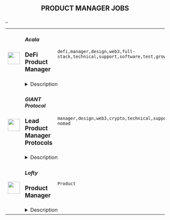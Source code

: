 <div align="center"><h2>PRODUCT MANAGER JOBS</h2></div><table><tr>
                <td width="100" height="100" rowspan="2">
                    <img src="https://remoteok.com/assets/img/jobs/13964a9b38795093bdc0400fb7c3e3d71669879066.png" width="38px" height="auto">
                </td>
                <td width="300">
                    <h5>Acala</h5>
                    <h3>DeFi Product Manager</h3>
                </td>
                <td width="300">
                    <code>defi,manager,design,web3,full-stack,technical,support,software,test,growth,ux,financial,education,leader,management,engineering,full-time,digital nomad</code>
                </td>
                <td width="200">
                <text>1 days ago</text>
                </td>
                <td width="100" rowspan="2">
                <a href="https://remoteOK.com/remote-jobs/remote-defi-product-manager-acala-157366" align="right" target="_blank">Apply</a>
                </td>
            </tr>
            <tr>
                <td colspan="3">
                <details><summary>Description</summary>
                <div><b style="font-size:18px;">About Acala</b></div><div><br></div><div>Acala's mission is to build and nurture the autonomous financial infrastructure of the decentralized web. Delivering on this mission will bring more financial accessibility, opportunity, and prosperity to everyone on the planet through a new, open financial system.</div><div><br></div><div>Our core project is the Acala Network itself, which we expect to become the de facto DeFi parachain and stablecoin of the Polkadot ecosystem. Polkadot provides the underlying trust primitives to our parachain, upon which weâve built our suite of financial primitives including; decentralized, multi-collateral stablecoin; trustless staking derivatives, and Decentralized Exchange. These primitives will be used by us and other teams to power open DeFi innovations, and remove the need for the intermediaries that inhabit almost every conventional trust-based financial system.</div><div><br></div><div>We have secured our support from eminent backers like Polychain, Coinbase Venture, Pantera and many more. Acala began its launch process on December 18, 2021, and we've got regular product launches and tokenomic incentive programs planned throughout 2022, so thereâs no better time to join the DeFi mission and be a part of the future that weâre building...because we're building it for you, too.</div><div><br></div><div>
<b>NB:</b> For the <i>fastest</i> response to any of our positions, apply directly on our website: acala.network/jobs</div><div><br></div><div><b style="font-size:18px;">About the role</b></div><div><br></div><div>
<b>As a Product Manager at Acala </b>your goal will be to keep our team focused on building what our growing network of DeFi customers wants. It sounds easy.</div><div><br></div><div>Examples of Products that you could work on include:</div><div>- <a href="https://apps.acala.network/" class="postings-link" rel="noopener noreferrer nofollow">Acala dApps</a>, our DeFi suite for swapping, staking and earning on Polkadot</div><div>- <a href="https://apps.karura.network/" class="postings-link" rel="noopener noreferrer nofollow">Karura dApps</a>, a sister suite for similar DeFi activities on Kusama</div><div>- <a href="https://www.aquadao.app/" class="postings-link" rel="noopener noreferrer nofollow">AquaDAO</a>, Acalaâs upcoming decentralised Treasury Reserve protocol</div><div><br></div><div>
<b>This is an end-to-end Product Management role</b> for an experienced leader in commercial software products, but it also requires an in-depth knowledge of DeFi application practices and the common pitfalls they succumb to. In other words youâll be taking Software Products from conception to launch, but if youâre not already an advanced DeFi user then you may find the learning curve quite steep. Beware.</div><div><br></div><div>
<b>You wonât be alone.</b> Youâll be brainstorming blockchain possibilities in a team with <a href="http://linkedin.com/in/lawrencelaw/" class="postings-link" rel="noopener noreferrer nofollow">Lawrence</a> & <a href="https://nz.linkedin.com/in/alnech19" class="postings-link" rel="noopener noreferrer nofollow">Alex</a>, as well as the Acala founders and our Engineering Team of 20+. But you'll need to balance data-driven decisions with the technical demands of an Engineering liaison, while keeping an eye on ever-changing User Experience requirements and igniting ad-hoc UX projects as you see fit.</div><div><br></div><div>
<b>Our ideal candidate</b> will be an advanced DeFi user and an experienced web-based Product Manager who has already spent some time working on blockchain applications, whether commercially successful or not. At minimum we need a code-fluent Product Manager with a mature interest in decentralised applications and the general concept behind blockchain applications.</div><div><br></div><div><b>Full Time | Contract | Competitive Salary | Remote APAC</b></div><p></p><h4>What you'll do</h4><p></p><p></p><li>
<b>Roadmap; </b>define & own Product goals with Acalaâs founders</li><li>
<b>User Research; </b>design & execute with our User Ops team</li><li>
<b>Software Requirements;</b> from tech specs to test cases</li><li>
<b>Dev Liaison</b>; steer workflows & wireframes with our Engineering team</li><li>
<b>Launch plans;</b> co-ordinate with our Community & Growth team</li><li>
<b>UI Enhancements; </b>workshops with our Design Team</li><li>
<b>External</b>; Occasional ad-hoc projects with other ecosystem teams</li><p></p><h4>What it takes</h4><p></p><p></p><li>Commercial Software Product Management experience, 3 years minimum</li><li>Passion for working with innovative Software Developers [<i>&lt;-- 50% of the job</i>]</li><li>Expert level knowledge of DeFi use cases, DAOs, LP/MM dynamics, etc</li><li>A Demonstrable methodology for increasing efficiency across teams</li><li>Software Engineering background beneficial; you will regularly evaluate the technological strengths and weakness of 3rd party solutions</li><li>Alignment with our core values: Empowerment, Support & Community </li><p></p><h4>What we offer</h4><p></p><p></p><li>Competitive contract-based compensation (you'll have to invoice us from wherever you are)</li><li>Flexible working hours within Pacific timezones</li><li>Collaborative, transparent and empowering work culture</li><li>Meaningful work on creating better technologies for a fairer future</li><li>Opportunity to work in a multinational, high-performance team with diverse backgrounds</li><div>
<b>NB:</b> For the <i>fastest</i> response to any of our positions, apply directly on our website: <a href="http://acala.network/jobs" class="postings-link" rel="noopener noreferrer nofollow">acala.network/jobs</a>. For more information on this position, our employment conditions, or anything related to working for Acala, get in touch with our Talent Manager: simon@acala.network</div><div><br></div><div><br></div><div><b style="font-size:18px;">Our Team</b></div><div>With approximately 50 full-time team members working across 8 different countries, our team is truly decentralised. Weâre some of the leading blockchain innovators, Substrate & Rust engineers, full-stack dApp developers, & Economist Analysts. But we're just people like you, working from our shared desire for a fairer and more inclusive financial system, in direct contrast to the clear shortcomings of the current institutions that run our world.</div><div><br></div><div><b style="font-size:18px;">Our Values</b></div><div>The community weâre building is shaped by our values and fuelled by the needs of all humans:</div><div>- Inclusion, Care, Trust, and Respect</div><div>- Empowerment</div><div>- Guidance and Support</div><div>- Friendship, Community, Real Relationships </div><div><br></div><div>Weâre building Acala based on a core set of values we believe are in line with the tenets of web3:</div><div>- True decentralisation</div><div>- Less Trust, More Truth</div><div>- Integrity</div><div>- Accountability</div><div>- Empowering individuals with more autonomy </div><div><br></div><div><b style="font-size:18px;">What We Have Achieved</b></div><div>Acala was founded in 2019 as an early Web3 Foundation grant recipient, and is an ecosystem and education partner of both the W3F and Polkadot. Throughout 2021 we have proven ourselves to be the DeFi hub(s) of the Polkadot Ecosystem & Community by securing the first crowdloan-funded parachain slots on both the Polkadot & Kusama blockchain networks. But even at this, our true work has only just begun...</div><div><br></div><div><br></div><div>
<b>NOTE</b>: To all external Recruiters who have 'exciting profiles' to share with us, please do so knowing that without signed terms & conditions Acala deem any introductions made to be a complimentary courtesy to the development of the world's Web3 infrastructure. Thank you for your support.</div><p><figure><iframe style="width:500px;height:281px;" src="//www.youtube.com/embed/jpF7ncfnmxM" frameborder="0" allowfullscreen=""></iframe></figure></p><br/><br/>Please mention the word **GLORIOUSLY** and tag RMy4yMDkuNTYuMjA3 when applying to show you read the job post completely (#RMy4yMDkuNTYuMjA3). This is a beta feature to avoid spam applicants. Companies can search these words to find applicants that read this and see they're human.
                </details>
                </td>
            </tr>,<tr>
                <td width="100" height="100" rowspan="2">
                    <img src="https://remoteok.com/assets/img/jobs/aeddcd564d1b32520caaffa5a416d7141669878973.peg" width="38px" height="auto">
                </td>
                <td width="300">
                    <h5>GIANT Protocol</h5>
                    <h3>Lead Product Manager Protocols</h3>
                </td>
                <td width="300">
                    <code>manager,design,web3,crypto,technical,support,growth,financial,investment,finance,mobile,leader,lead,excel,telecom,go,digital nomad</code>
                </td>
                <td width="200">
                <text>1 days ago</text>
                </td>
                <td width="100" rowspan="2">
                <a href="https://remoteOK.com/remote-jobs/remote-lead-product-manager-protocols-giant-protocol-157305" align="right" target="_blank">Apply</a>
                </td>
            </tr>
            <tr>
                <td colspan="3">
                <details><summary>Description</summary>
                <div class="content-intro">
<p>The GIANT Protocol Foundation aims to empower the world to build a more open and inclusive internet. It created the GIANT Protocol to decentralize and democratize access to connectivity and financial services for all. Itâs a new web3 telecommunications layer that coordinates, tokenizes, and financializes ownership of the entire telecom ecosystem.</p>
<p>GIANT Connect is a consumer app powered by GIANT Protocol offering the most fun and rewarding way to stay connected to the Internet. Access inflight wifi on thousands of planes, mobile networks in 120 countries, and 68M free and premium wifi hotspots globally. Earn crypto rewards when you go online and when you donât.</p>
<p> </p>
</div><p><strong>Position</strong></p>
<p><span style="font-weight:400;">The company </span><span style="font-weight:400;">is seeking an experienced product leader to develop its product vision, strategy, and roadmap for its blockchain protocols. </span><span style="font-weight:400;">The Lead Product Manager, Protocols will </span><span style="font-weight:400;">leverage their expertise in trust-minimized, permissionless, decentralized protocols on the blockchain to develop the case for the capabilities which should be developed, drive overall vision and product strategy, and gain leadership buy-in and investment for new capabilities.</span></p>
<p> </p>
<p><span style="font-weight:400;">In this role you will:</span></p>
<p> </p>
<ul>
<li style="font-weight:400;">
<span style="font-weight:400;">Own the vision, strategy, roadmap, and delivery for the companyâs </span><span style="font-weight:400;">trust-minimized, permissionless, decentralized protocols on the blockchain</span>
</li>
<li style="font-weight:400;"><span style="font-weight:400;">Develop a deep understanding of all stakeholders - data providers, data consumers, developers, validators, nominators, enthusiasts, and other community members - and how to incentivize growth of a flywheel among them</span></li>
<li style="font-weight:400;"><span style="font-weight:400;">Write requirements that work backwards from audience needs and maintain a maniacal focus on delivering exponential value for all stakeholders </span></li>
<li style="font-weight:400;"><span style="font-weight:400;">Partner effectively with other leaders internally to influence priorities and drive alignment</span></li>
<li style="font-weight:400;"><span style="font-weight:400;">Monitor project execution and ensure that the project delivery is to the appropriate levels of quality and in line with target dates</span></li>
</ul>
<p><strong>Requirements</strong></p>
<ul>
<li style="font-weight:400;"><span style="font-weight:400;">2+ years of direct experience in the design and implementation of public blockchain protocols</span></li>
<li style="font-weight:400;"><span style="font-weight:400;">4+ years of experience as a technical product manager or engineer</span></li>
<li style="font-weight:400;"><span style="font-weight:400;">Hands-on experience with the concepts, products, and services that are driving web3 with a particular focus on decentralized finance including but not limited to exchanges, liquidity pools, lending protocols, AMMs, staking, collateralization, governance tokens and stablecoins</span></li>
<li style="font-weight:400;"><span style="font-weight:400;">Clear, concise written and verbal communication and a track record influencing technical and non-technical staff</span></li>
<li style="font-weight:400;"><span style="font-weight:400;">Degree in economics, computer science, math, complex systems, or other quantitative discipline</span></li>
</ul><div class="content-conclusion">
<h3><strong>Company Values</strong></h3>
<p><strong>Thinking in possibilities</strong><span style="font-weight:400;">: We realize that most see the world in terms of what is not possible. We believe the future is made by those who see what </span><em><span style="font-weight:400;">is</span></em><span style="font-weight:400;"> possible. Seeing a path of possibilities requires intellectual curiosity, dedication, and diligence. We are big thinkers and believers but also pragmatists, focused on relentless execution.</span></p>
<p><strong>Integrity of word, thought, and action</strong><span style="font-weight:400;">: Integrity is what is behind our words, thoughts, and </span><span style="font-weight:400;">actions. We help ourselves and others to stay true to why we do things so we can align, </span><span style="font-weight:400;">together, for the highest purpose.</span></p>
<p><strong>Diversity of perspectives:</strong><span style="font-weight:400;"> A good discussion is one that ends with all participants feeling </span><span style="font-weight:400;">that the other participants understood them, even if they had different ideas. This requires trust, </span><span style="font-weight:400;">vulnerability, and compassion. We believe organizations where people can truly co-create will </span><span style="font-weight:400;">thrive.</span></p>
<p><strong>Winning with purpose: </strong><span style="font-weight:400;">We are mission focused and realize that winning is a requirement to </span><span style="font-weight:400;">achieve lasting change that benefits everyone. Even though we love to compete, we understand that winning is not the same as success, but is needed to succeed.</span></p>
<p><strong>Ownership is key:</strong><span style="font-weight:400;"> When we own our successes, failures, best qualities, and flaws, we can truly work in a team, as a team. Ownership unlocks greatness as a team because it </span><span style="font-weight:400;">enables us to support and be supported.</span></p>
<p><strong>The excellence of being:</strong><span style="font-weight:400;"> Excellence is an expression of beingâof what we want for ourselves </span><span style="font-weight:400;">and others. It is passion turned into action. We share a desire to learn and excel while being </span><span style="font-weight:400;">comfortable with failing. Excellence comes when weâre courageously open about what we </span><span style="font-weight:400;">desire for this world.</span></p>
<p><strong>Unity in consciousness:</strong><span style="font-weight:400;"> We understand that we are all one. We are all working towards moving humanity forward in unique ways. We firmly believe that there is infinitely more that unites us than divides us, and our work is to bring that out in the world.</span></p>
<h3><strong>Benefits:</strong></h3>
<ul>
<li style="font-weight:400;"><span style="font-weight:400;">Competitive salary with generous token plan</span></li>
<li style="font-weight:400;"><span style="font-weight:400;">Unlimited PTO and flexible remote options</span></li>
<li style="font-weight:400;"><span style="font-weight:400;">Health benefits: medical, dental, vision, EAP, virtual medicine, and more </span></li>
<li style="font-weight:400;"><span style="font-weight:400;">401k with company match</span></li>
<li style="font-weight:400;"><span style="font-weight:400;">Annual professional development budget</span></li>
</ul>
</div><br/><br/>Please mention the word **SPEEDILY** and tag RMy4yMDkuNTYuMjA3 when applying to show you read the job post completely (#RMy4yMDkuNTYuMjA3). This is a beta feature to avoid spam applicants. Companies can search these words to find applicants that read this and see they're human.
                </details>
                </td>
            </tr>,<tr>
                <td width="100" height="100" rowspan="2">
                    <img src="https://wwr-pro.s3.amazonaws.com/logos/0082/1095/logo.gif" width="38px" height="auto">
                </td>
                <td width="300">
                    <h5>Lofty</h5>
                    <h3> Product Manager</h3>
                </td>
                <td width="300">
                    <code>Product</code>
                </td>
                <td width="200">
                <text>0 days ago</text>
                </td>
                <td width="100" rowspan="2">
                <a href="https://weworkremotely.com/listings/lofty-product-manager" align="right" target="_blank">Apply</a>
                </td>
            </tr>
            <tr>
                <td colspan="3">
                <details><summary>Description</summary>
                <img src="https://we-work-remotely.imgix.net/logos/0082/1095/logo.gif?ixlib=rails-4.0.0&w=50&h=50&dpr=2&fit=fill&auto=compress" />

<p>
  <strong>Headquarters:</strong> United States
    <br /><strong>URL:</strong> <a href="https://hirelofty.com">https://hirelofty.com</a>
</p>

<p><strong>About Product Work Lofty</strong><br></p>
<p>Our Product People want to grow and learn. We want to empower people and discover new difficult challenges. We charge failure and find opportunity for success, then we replicate that success in new situations as we build new teams. Product isn't cushy, and building here means constant ascent to new heights. We aim for LOFTY, which is HARD, and we reap the rewards.</p>
<p>Lofty is a client services consultancy that creates custom software applications that operationalize emerging technology and Data Science. Our vision is to be leaders in bringing domain knowledge to life through software, enabling experts to empower their colleagues to do bigger and better things. </p>
<p>We are a growth company focused on producing world-class functional software for the advancement of the world through tools that matter. We focus our areas of practice on Architecture, Engineering, Construction, Agriculture, Energy, Renewables, and Electric Vehicles. This has allowed us to build a team of experts who can provide invaluable support to our portfolio of clients.<br></p>
<p><strong>Life @ Lofty</strong></p>
<p>Remote Team - Our brilliant team of engineers and operations support staff is spread across several states. We believe people get their best work done from where they want to work. That can be our nice new office in downtown Fayetteville Arkansas, a code shed in your backyard, or the back of your RV in a national park. If you can show up for meetings and get your work done, we don't worry about where you're working from (but we will ask for pics if it's really cool).</p>
<p>Client Services - We talk about this A LOT. We work with amazing clients in really exciting industries. They're the boss. Our entire organization is composed around the reality that we must excel at meeting and exceeding customer expectations. Anyone can build software, we help our clients and partners build the right software.</p>
<p>Travel - We understand how valuable your time is. We promise we won't abuse it. There will be a moderate amount of all-hands, client on-sites, and conferences we attend each year, and we'll make sure to have them planned well in advance. Plus, they'll be fun. This job may require up to 25% travel. </p>
<p>Schedule - Take your dog for a walk over lunch, get that dental follow up scheduled, make time for school drop off. We all have rhythm and pacing to our lives, if you're producing great work, supporting your teammates, making all meetings and engagements, and getting your hours in, you won't hear any complaints from us.</p>
<p>Compensation (<strong>80k - 95k</strong>) - Lofty offers competitive compensation and benefits, including matching retirement, sponsored medical, work from home stipends, and generous time off.</p>
<p><br></p>
<p>Product Owner Responsibilities:</p>
<ul> <li>Lead teams in defining and developing custom software projects</li> <li>Interface with client stakeholders to define value and translate product vision into concrete strategy and discrete features</li> </ul>
<ul><li>Manage product backlogs while supporting Product Owners in their skill development</li></ul>
<ul><li>Participate in client facing discovery and strategy sessions</li></ul>
<ul><li>Assist in coordination of and participate in project Scrum ceremonies</li></ul>
<ul><li>Ensure that Scrum team always has detailed prepared tasking to work on</li></ul>
<ul><li>Keep abreast of Agile best practices and emerging techniques<br> </li></ul>
<p><strong>Requirements</strong></p>
<p>Product Owner Requirements:</p>
<ul> <li>3-5 years experience as Product Owner or Product Manager</li> <li>Experience  <ul> <li>Consultative Workshops</li> <li>Multi-team Retrospectives</li> <li>Marshaling multi-stakeholder communication</li> <li>Defining key stakeholder business value </li> </ul> </li> </ul>
<ul> <li>Excellent Zoom skills</li> <li>Advanced Miro/Mural/InVision/Figma digital white boarding skills </li> </ul>
<ul><li> Desire to grow experience in software products and industry trends</li></ul>
<ul><li>Operational knowledge of Agile principles and Scrum methodologies</li></ul>
<ul><li>Desire to be proactive and create a positive experience for others</li></ul>
<p><strong>Benefits</strong></p>
<h3>Salary</h3>
<p>80k - 95k</p>
<p><br></p>
<h3>Work From Home</h3>
<p>Production roles for Product Owners, Software Engineers, and Product Owners are fully remote anywhere in the US. Local staff enjoy remote flexibility as well.</p>
<h3>Generous PTO</h3>
<p>3 weeks of fully unplugged PTO is standard for all new hires. We have ample sick leave (2 weeks) and flexible schedules, so Lofty encourages employees to use all of their PTO as real downtime.</p>
<h3>Flexible Schedules</h3>
<p>We all have rhythm and pacing to our lives, if you're producing great work, supporting your teammates, making all meetings and engagements, you won't hear any complaints from us.</p>
<h3>Retirement Savings</h3>
<p>Lofty offers matching contributions to a company sponsored SIMPLE IRA plan. We match contributions dollar for dollar up to 3% of your salary.</p>
<h3>Fully Sponsored Health Insurance</h3>
<p>We cover 100% of medical benefits for our employees as well as significant subsidies for spouses and dependents.</p>
<h3>WFH Stipend</h3>
<p>Order that extra monitor and boost your internet speed! All remote employees enjoy a monthly Work From Home stipend to outfit their home office.</p>
<h3>Fitness Reimbursement Bonus</h3>
<p>Lofty reimburses employees for qualifying fitness programs and memberships</p>
<h3>Floating Holidays</h3>
<p>Choose two extra holidays per year that fit your lifestyle or beliefs, in addition to our standard US holiday schedule.</p>

<p><strong>To apply:</strong> <a href="https://weworkremotely.com/remote-jobs/lofty-product-manager">https://weworkremotely.com/remote-jobs/lofty-product-manager</a></p>

                </details>
                </td>
            </tr>,<tr>
                <td width="100" height="100" rowspan="2">
                    <img src="https://wwr-pro.s3.amazonaws.com/logos/0074/5313/logo.gif" width="38px" height="auto">
                </td>
                <td width="300">
                    <h5>Airdev</h5>
                    <h3> No-Code Product Manager (independent contractor, multiple seniority levels)</h3>
                </td>
                <td width="300">
                    <code>Product</code>
                </td>
                <td width="200">
                <text>1 days ago</text>
                </td>
                <td width="100" rowspan="2">
                <a href="https://weworkremotely.com/remote-jobs/airdev-no-code-product-manager-independent-contractor-multiple-seniority-levels" align="right" target="_blank">Apply</a>
                </td>
            </tr>
            <tr>
                <td colspan="3">
                <details><summary>Description</summary>
                <img src="https://we-work-remotely.imgix.net/logos/0074/5313/logo.gif?ixlib=rails-4.0.0&w=50&h=50&dpr=2&fit=fill&auto=compress" />

<p>
  <strong>Headquarters:</strong> San Francisco
    <br /><strong>URL:</strong> <a href="https://airdev.co">https://airdev.co</a>
</p>

<div><strong>About Airdev</strong></div><div>For many decades, to build custom software, you had to know a coding language. Now, with no-code platforms like <a href="https://bubble.io/">Bubble</a>, you can build high-quality software products visually, without writing a single line of code.</div><div><br></div><div>Airdev is the original, largest, and highest rated no-code development agency. We contract with a global network of top talent no-code developers, PMs, and designers across 20+ countries that have built hundreds of applications for clients ranging from one-person startups to Fortune 100 enterprises.</div><div><br></div><div>In addition to contractors using no-code, we’ve also developed a world-class process and support tooling that enables them to collaborate seamlessly across the globe and build projects for clients in weeks instead of months, for a fraction of the cost.</div><div><br></div><div><strong>About the Product Manager role</strong></div><div>Product Managers translate client vision into concrete product specifications to deliver real value, and manage a remote team toward successful execution. </div><div><br></div><div>Our model offers a new spin on the PM position - remote and flexible, with a much higher throughput than traditional PM positions. This means that people in this position have the opportunity to define and execute on dozens of full-stack products each year, thus accelerating their learning and impact.</div><div><br></div><div>Their specific responsibilities include:</div><ul>
<li>Discuss the project with the client and determine what functionality is needed</li>
<li>Help the client think through their different options, corner cases, and simplest ways to build something</li>
<li>Research answers to technical questions that involve API integrations or complex workflows</li>
<li>Put together detailed specifications based on the project requirements as well as our standards</li>
<li>Manage the development and design teams to execute on the project, providing feedback and guidance as needed</li>
<li>Help the client iterate on the product based on data, development best practices, and customer feedback</li>
<li>Senior PMs also mentor and guide other PMs in their work.</li>
</ul><div><br></div><div><strong>Things we look for</strong></div><div>We value a mix of hard and soft skills, as well as alignment to our <a href="https://www.airdev.co/core-values">core values</a>, in all of our people. Some specific qualities for this role include:</div><ul>
<li>
<strong>Analytical &amp; client-facing experience:</strong>  Ideal candidates should have 3+ years of experience in a role that is both highly analytical and client-facing, such as management consulting, finance, or product management. Senior level candidates should have 7+ years of relevant experience. </li>
<li>
<strong>Excellent communication skills:</strong> Product Managers spend a large portion of their time interacting with clients, so they should be very clear and structured in both verbal and written communication. Senior PMs also have an opportunity to mentor and coach other PMs in their work, so experience and skills in these areas is a plus for senior level candidates. </li>
<li>
<strong>Interest in no-code:</strong> Ideal candidates should be passionate about the disruptive potential of no-code, and the opportunity it creates to reinvent the traditional agency model to create the new standard.</li>
<li>
<strong>Product sense and commitment to simplicity:</strong> We see a large range of ideas and Product Managers should be able to quickly figure out the simplest way to turn those ideas into products, no matter what the industry or application.</li>
<li>
<strong>Analytical skills:</strong> Designing high quality software can be logically complex, so the ideal candidates should be very strong conceptual and logical thinkers.</li>
<li>
<strong>Time management and being task-oriented:</strong> We work with lots of clients at once and always stick to our deadlines, so the ideal candidates should be highly organized and diligent.</li>
<li>
<strong>Enjoy intellectual &amp; creative challenges:</strong> Finding the right technical solution to a human need is both an art and a science, and those who enjoy solving complex problems tend to be best suited for this role.</li>
</ul><div><br></div><div><strong>*Diversity, Equity &amp; Inclusion at AirDev</strong></div><div>AirDev is on a mission to make software development more accessible to diverse groups of people and organizations. We value diversity in our customers, partners and employees and are committed to creating an inclusive environment where we provide equal opportunities to all employees, partners and applicants without regard to race, religion, age, sex, national origin, sexual orientation, gender identity, neurodiversity  disability, or any other protected status under federal, state and local law. We strive to be a more equal opportunity workplace starting from our hiring and continuing in all parts of our organization.</div>

<p><strong>To apply:</strong> <a href="https://weworkremotely.com/remote-jobs/airdev-no-code-product-manager-independent-contractor-multiple-seniority-levels">https://weworkremotely.com/remote-jobs/airdev-no-code-product-manager-independent-contractor-multiple-seniority-levels</a></p>

                </details>
                </td>
            </tr>,<tr>
                <td width="100" height="100" rowspan="2">
                    <img src="https://wwr-pro.s3.amazonaws.com/logos/0001/5459/logo.gif" width="38px" height="auto">
                </td>
                <td width="300">
                    <h5>Learning Tapestry</h5>
                    <h3> Product Manager, Web</h3>
                </td>
                <td width="300">
                    <code>Product</code>
                </td>
                <td width="200">
                <text>8 days ago</text>
                </td>
                <td width="100" rowspan="2">
                <a href="https://weworkremotely.com/remote-jobs/learning-tapestry-product-manager-web" align="right" target="_blank">Apply</a>
                </td>
            </tr>
            <tr>
                <td colspan="3">
                <details><summary>Description</summary>
                <img src="https://we-work-remotely.imgix.net/logos/0001/5459/logo.gif?ixlib=rails-4.0.0&w=50&h=50&dpr=2&fit=fill&auto=compress" />

<p>
  <strong>Headquarters:</strong> United States
    <br /><strong>URL:</strong> <a href="https://learningtapestry.com">https://learningtapestry.com</a>
</p>

<div>
<br><strong>What We’re Looking For <br></strong><br>
</div><div>Learning Tapestry is working with our client who is a leading learning service for families with preschoolers. Our client delivers streaming and interactive learning content that helps young kids develop skills, knowledge and passions, through play with the characters they love. They also help parents help their kids thrive. The client is a direct-to-consumer offering available on standalone mobile apps, connected TV apps, and add-on channels. We are forming a team of highly motivated individuals who are eager to work in a start-up-like environment within a large media company. We need innovators and self-starters who are passionate about playful learning and comfortable working in a fast-paced, creative-led organization.</div><div><br></div><div><strong><em>Product Manager role:</em></strong></div><div>The Product Manager, Web role will be responsible for leading the product roadmap that cuts across our Growth channels. This role will shepherd business and user needs through the many stages of product development, including ideation, research, planning, and execution. </div><div><strong> </strong></div><div>
<strong>RESPONSIBILITIES</strong>:</div><div><br></div><ul>
<li>Lead the creation of a well-supported product strategy to optimize platforms that support Marketing’s Growth channels.</li>
<li>Partner closely with Marketing Leads and key partners to define a compelling long-term vision.<br>Build positive relationships with Marketing, Product, Design, and Engineering to drive marketing vision forward.</li>
<li>Oversee the entire lifecycle of features, from ideation to technical implementation, in collaboration with cross-functional stakeholders, designers, developers and QA.</li>
<li>Break down complex problems into manageable steps by authoring and prioritizing epics and user stories. </li>
<li>Be a leader on a cross-functional scrum team—foster a creative, collaborative and disciplined culture to produce the best results possible.</li>
<li>Analyze product use and performance to continually focus on subscription growth and engagement.</li>
<li>Communicate product roadmap and requirements across teams and departments.</li>
</ul><div><br></div><div><strong>QUALIFICATIONS:</strong></div><ul>
<li>Must be available to work US East Coast standard business hours, 40 hours per week</li>
<li>3+ years experience in product management </li>
<li>Deep understanding of the product development process end-to-end; technical background or extensive experience with the technical side of product development</li>
<li>Ability to thrive in a fast-paced, collaborative, agile environment</li>
<li>Highly motivated to work independently and collaboratively with stakeholders</li>
<li>Natural collaborator who knows how to drive decision-making and has the ability to influence through informal authority.</li>
<li>Experience using data to make decisions</li>
<li>Experience working on an Agile/Scrum team</li>
<li>Bachelor’s degree</li>
</ul><div><br></div><div>
<br><strong>About You<br></strong><br>
</div><div>You’re comfortable in a remote work environment, with team members from different time zones. You manage your own time well and are a self-starter. You have a distraction-free place you can use for work that offers reliable Internet access, either in your home or a local co-working facility. You’re able to work 8:00 AM to 5:00 PM US Eastern Standard Time (standard business hours).</div><div><br></div><div>You are experienced and well-versed in the productivity tools we use, like Google Apps &amp; Hangouts, Slack, and Harvest for time tracking.</div><div><br></div><div>You’re fluent in written and spoken English. </div><div><br></div><div>Please do not hesitate to apply if you do not match these requirements exactly but think you could be a good fit.</div>

<p><strong>To apply:</strong> <a href="https://weworkremotely.com/remote-jobs/learning-tapestry-product-manager-web">https://weworkremotely.com/remote-jobs/learning-tapestry-product-manager-web</a></p>

                </details>
                </td>
            </tr>,<tr>
                <td width="100" height="100" rowspan="2">
                    <img src="https://wwr-pro.s3.amazonaws.com/logos/0077/5904/logo.gif" width="38px" height="auto">
                </td>
                <td width="300">
                    <h5>TestGorilla</h5>
                    <h3> Senior Product Manager</h3>
                </td>
                <td width="300">
                    <code>Product</code>
                </td>
                <td width="200">
                <text>9 days ago</text>
                </td>
                <td width="100" rowspan="2">
                <a href="https://weworkremotely.com/remote-jobs/testgorilla-senior-product-manager-3" align="right" target="_blank">Apply</a>
                </td>
            </tr>
            <tr>
                <td colspan="3">
                <details><summary>Description</summary>
                <img src="https://we-work-remotely.imgix.net/logos/0077/5904/logo.gif?ixlib=rails-4.0.0&w=50&h=50&dpr=2&fit=fill&auto=compress" />

<p>
  <strong>Headquarters:</strong> Amsterdam
    <br /><strong>URL:</strong> <a href="https://www.testgorilla.com/">https://www.testgorilla.com/</a>
</p>

<div>Hi,</div><div><br></div><div>I’m Claudia, the Head of Product at TestGorilla. We’re a fast-growing <a href="https://www.testgorilla.com/">HR tech startup</a> that helps teams make better hiring decisions faster and bias-free.</div><div><br></div><div>Over the past year, we’ve experienced tremendous growth. More than 7,500 companies have replaced CVs with our assessments to screen candidates in an unbiased and data-driven way. </div><div><br></div><div>As we scale our efforts in 2022 and beyond, we’re looking for a <strong>Senior Product Manager </strong>who’s passionate about building amazing product experiences and helping people land dream jobs. </div><div>
<br><br>
</div><h1><strong>What’s in it for you?</strong></h1><ul>
<li>Helping shape a fast-growing HR tech startup as an early employee</li>
<li>Fully remote position with bright, motivated, and friendly colleagues around the world </li>
<li>Competitive salary + Share appreciation rights (SARs)</li>
<li>Flexible hours and vacation</li>
<li>Paid parental leave </li>
<li>Remote working budget: €1,000 per year</li>
<li>Learning and development budget: 3.5% of salary</li>
</ul><div><br></div><h1>The job in a nutshell</h1><div>As a<strong> Senior Product Manager,</strong> you’ll be responsible for creating and shipping products that help hundreds of thousands of users around the world land their dream job. <br><br>
</div><div>Together with a cross-functional team, you’ll take ownership of translating our product vision and strategy into a roadmap, ensure seamless product delivery and drive feedback loops on what has been shipped. <br><br>
</div><div>Your goal is to give our customers and their candidates the best experience possible out there! This is an amazing opportunity for a product manager that is looking to embark on an entrepreneurial journey and is ready to put a dent in the universe! </div><div><br></div><div><br></div><h1><strong>You’ll spend time on the following:</strong></h1><ul>
<li>Define a vision, strategy and roadmap that drives maximum impact for your area of the customer and candidate experience. </li>
<li>
<a href="https://www.testgorilla.com/test-library/role-specific-skills-tests/product-owner-test/">Drive product execution</a>: gather requirements, define functionality, set goals, deliver with your team against these goals, resolve quality issues.</li>
<li>Work with cross-functional stakeholders (Customer Success, Sales, Marketing, etc.). to factor their requirements into product decisions.</li>
<li>Talk to users on a regular basis: our customers that create assessments as well as candidates taking the assessment.</li>
<li>Leverage data and user insights to create solutions that satisfy and solve user needs.</li>
<li>Create clear and thoughtful documentation that can easily be understood and used by both technical and non-technical stakeholders.</li>
<li>Ensure UX and product-led growth is at the heart of what we build.</li>
<li>Gain a broader understanding of trends in the HR and HR-tech vertical that impact product development.</li>
<li>Work in a collaborative, talented distributed team across the globe.<br><br>
</li>
</ul><div> </div><h1><strong>Here's what we are looking for:</strong></h1><ul>
<li>You are inspired by our mission to put <em>one billion people in dream jobs</em>
</li>
<li>You are fully aligned with our <a href="https://www.testgorilla.com/careers/">values </a>
</li>
<li>You have a track record of shipping and scaling high quality products that effectively service the needs of both customers and the business.</li>
<li>You have creative and innovative problem solving skills and feel comfortable engaging in detailed conversations about strategy and product design with both non-technical and technical audiences.</li>
<li>You are data driven and use that skill to drive strategic decisions for the product you are working on. Making sure we tackle the biggest opportunities in the most effective way.</li>
<li>You’re able to think big, but start small. You can establish a north star for your product while maintaining an agile mindset towards getting there.</li>
<li>You have a user-first mindset. You’re passionate about understanding their needs and continuously improving their experience.</li>
<li>You have strong collaboration and relationship building skills that allow you to build cross-functional relationships.</li>
<li>You have excellent communication skills (both written and verbal) and attention to detail. </li>
<li>You are comfortable with ambiguity and thrive in the fast paced environment of an early-stage startup that is operating remotely around the globe.</li>
</ul><div>We typically expect candidates with at least <strong><em>5 years of Senior Product Management experience</em></strong> to have the skills mentioned above.<br><br>
</div><div> </div><h1><strong>Bonus points if…</strong></h1><ul>
<li>You have experience working in a high growth product-led startup.</li>
<li>You have domain experience working in HR-tech and/or SaaS.</li>
<li>You have led detailed short-term product roadmaps while keeping the longer term vision intact.</li>
<li>You have strong experience with UI/UX design, and you are passionate about design and creating beautiful products.</li>
</ul><div>
<br><br>
</div><h1><strong>Interested?</strong></h1><div>
<br>We don’t offer rainbow glitter unicorns or dog-friendly offices (we literally don’t have an office), but we do offer real people, solid core values, and a product meant to give everyone a fair, unbiased chance at their dream jobs.</div><div>
<br>Here at TestGorilla, we eat our own dog food. We use our assessment platform to make sure we make the best hiring decisions, faster and bias-free. </div><div>
<br>So if this role sounds like a good fit for you, I’d like you to take an assessment so we can get a better idea about whether you would fit the role. It’s also a great opportunity for you to get to know our product!</div><div>
<br>If you’re hired, I’ll do everything I can to help you succeed at TestGorilla and throughout the rest of your career.</div><div><br></div><div>
<br><br>
</div>

<p><strong>To apply:</strong> <a href="https://weworkremotely.com/remote-jobs/testgorilla-senior-product-manager-3">https://weworkremotely.com/remote-jobs/testgorilla-senior-product-manager-3</a></p>

                </details>
                </td>
            </tr>,<tr>
                <td width="100" height="100" rowspan="2">
                    <img src="https://pbs.twimg.com/profile_images/1177267684574208000/54eG3WmW_400x400.jpg" width="38px" height="auto">
                </td>
                <td width="300">
                    <h5>SafetyWing</h5>
                    <h3>Product Manager Nomad Insurance</h3>
                </td>
                <td width="300">
                    <code></code>
                </td>
                <td width="200">
                <text>0 days ago</text>
                </td>
                <td width="100" rowspan="2">
                <a href="https://safetywing.pinpointhq.com/en/jobs/49596" align="right" target="_blank">Apply</a>
                </td>
            </tr>
            <tr>
                <td colspan="3">
                <details><summary>Description</summary>
                <h2>🧘 What we offer</h2> <div><!--block-->We operate in a fully remote work environment – work from anywhere globally.&nbsp;<br><br>You will receive salary and equity compensation, health insurance, a laptop, a minimum of four weeks of the yearly vacation, personal development budget, attendance of professional conferences (and much more 😉).<br><br>We have a minimum of two annual team gatherings where you will join us. The previous gatherings were in&nbsp; Ljubljana, San Francisco, and Mexico.<br><br>We are looking forward to hearing from you!</div> <div><!--block--><a href="https://safetywing.com"><strong>SafetyWing</strong></a> (YC W18) is seeking an ambitious and creative <strong>Product Manager - Nomad Insurance</strong> to help make our product something our customers love so much they’ll tell their friends about it. <br><strong>Nomad Insurance</strong> is rapidly scaling, and we need an experienced product leader to partner with the General Manager to own and implement the product roadmap. You will be working on the very first product we have launched.</div> <h2>💻 Your responsibilities will include</h2>  <ul><li><!--block-->Identify the most pressing issues in the product, find creative solutions to them, and quickly implement improvements with optimism and enthusiasm.&nbsp;</li><li><!--block-->Lead cross-functional projects most important to the team. If you were to join today, these would include things like implementing better processes for handling customer claims and working with legal, compliance, and partnership stakeholders to improve both our current nomad insurance product and our affiliate product for ambassadors.</li><li><!--block-->Help Nomad Insurance achieve its potential by understanding the latest status of all priority projects happening, pushing goals to be met, and being a jack of all trades to support your team in implementation.&nbsp;</li><li><!--block-->Build out operational systems and automation SafetyWing as we scale and grow, and ultimately make a product people love so much they tell their friends about it.</li></ul> <h2>🧪 We are looking for someone who</h2> <ul><li><!--block-->Is ambitious, organized, and great with a verbal and written communication</li><li><!--block-->Has had Product Management experience or equivalent experience as an entrepreneur. Ideally, you’ve also worked in the B2C space before.</li><li><!--block-->Has strong leadership skills and the ability to make people around you fulfill their potential.</li><li><!--block-->Is comfortable with product development cycles and ready to iterate and innovate on our processes.&nbsp;</li><li><!--block-->Has a growth-oriented mindset and is motivated by challenging growth targets.</li><li><!--block-->Has the ability to plan a project, gather the resources and see it through to completion no matter what challenges you encounter.</li><li><!--block-->Has good judgment in making something people love so much they tell their friends.</li></ul><div><!--block--><strong>😀 We like to work with people who:</strong></div><ul><li><!--block-->Want to help build a global social safety net on the Internet.</li><li><!--block-->Think for themselves instead of copying others.</li><li><!--block-->Are willing to try new things, even with the risk of failure.</li><li><!--block-->Are intellectually curious and open to new ideas.</li><li><!--block-->Are creative and bold in the face of any problems.</li><li><!--block-->Have strong integrity and do the right thing.</li></ul>
                </details>
                </td>
            </tr></table>